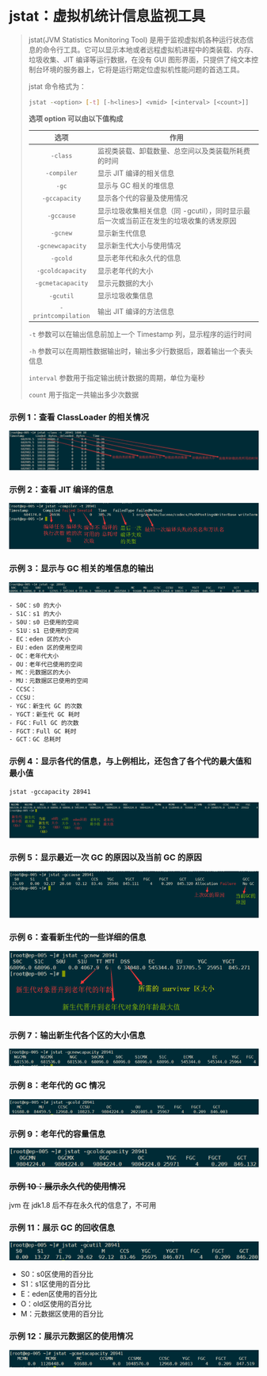 # jstat：虚拟机统计信息监视工具

> jstat(JVM Statistics Monitoring Tool) 是用于监视虚拟机各种运行状态信息的命令行工具。它可以显示本地或者远程虚拟机进程中的类装载、内存、垃圾收集、JIT 编译等运行数据，在没有 GUI 图形界面，只提供了纯文本控制台环境的服务器上，它将是运行期定位虚拟机性能问题的首选工具。
>
> jstat 命令格式为：
>
> ```sh
> jstat -<option> [-t] [-h<lines>] <vmid> [<interval> [<count>]]
> ```
>
> **选项 option 可以由以下值构成**
>
> |        选项         | 作用                                                         |
> | :-----------------: | ------------------------------------------------------------ |
> |      `-class`       | 监视类装载、卸载数量、总空间以及类装载所耗费的时间           |
> |     `-compiler`     | 显示 JIT 编译的相关信息                                      |
> |        `-gc`        | 显示与 GC 相关的堆信息                                       |
> |    `-gccapacity`    | 显示各个代的容量及使用情况                                   |
> |     `-gccause`      | 显示垃圾收集相关信息（同 -gcutil），同时显示最后一次或当前正在发生的垃圾收集的诱发原因 |
> |      `-gcnew`       | 显示新生代信息                                               |
> |  `-gcnewcapacity`   | 显示新生代大小与使用情况                                     |
> |      `-gcold`       | 显示老年代和永久代的信息                                     |
> |  `-gcoldcapacity`   | 显示老年代的大小                                             |
> |  `-gcmetacapacity`  | 显示元数据的大小                                             |
> |      `-gcutil`      | 显示垃圾收集信息                                             |
> | `-printcompilation` | 输出 JIT 编译的方法信息                                      |
>
> `-t` 参数可以在输出信息前加上一个 Timestamp 列，显示程序的运行时间
>
> `-h` 参数可以在周期性数据输出时，输出多少行数据后，跟着输出一个表头信息
>
> `interval` 参数用于指定输出统计数据的周期，单位为毫秒
>
> `count` 用于指定一共输出多少次数据

### 示例 1：查看 ClassLoader 的相关情况

![image-20200407153651549](images/image-20200407153651549.png)

### 示例 2：查看 JIT 编译的信息

![image-20200407155513912](images/image-20200407155513912.png)

### 示例 3：显示与 GC 相关的堆信息的输出

![image-20200407162436865](images/image-20200407162436865.png)

```txt
- S0C：s0 的大小
- S1C：s1 的大小
- S0U：s0 已使用的空间
- S1U：s1 已使用的空间
- EC：eden 区的大小
- EU：eden 区的使用空间
- OC：老年代大小
- OU：老年代已使用的空间
- MC：元数据区的大小
- MU：元数据区已使用的空间
- CCSC：
- CCSU：
- YGC：新生代 GC 的次数
- YGCT：新生代 GC 耗时
- FGC：Full GC 的次数
- FGCT：Full GC 耗时
- GCT：GC 总耗时
```

### 示例 4：显示各代的信息，与上例相比，还包含了各个代的最大值和最小值

`jstat -gccapacity 28941`

![image-20200407160616030](images/image-20200407160616030.png)

### 示例 5：显示最近一次 GC 的原因以及当前 GC 的原因

![image-20200407160907893](images/image-20200407160907893.png)

### 示例 6：查看新生代的一些详细的信息

![image-20200407161320865](images/image-20200407161320865.png)

### 示例 7：输出新生代各个区的大小信息

![image-20200407161530610](images/image-20200407161530610.png)

### 示例 8：老年代的 GC 情况

![image-20200407161639202](images/image-20200407161639202.png)

### 示例 9：老年代的容量信息

![image-20200407161810865](images/image-20200407161810865.png)

### ~~示例 10：展示永久代的使用情况~~

jvm 在 jdk1.8 后不存在永久代的信息了，不可用

### 示例 11：展示 GC 的回收信息

![image-20200407161936195](images/image-20200407161936195.png)

- S0：s0区使用的百分比
- S1：s1区使用的百分比
- E：eden区使用的百分比
- O：old区使用的百分比
- M：元数据区使用的百分比

### 示例 12：展示元数据区的使用情况

![image-20200407163444053](images/image-20200407163444053.png)